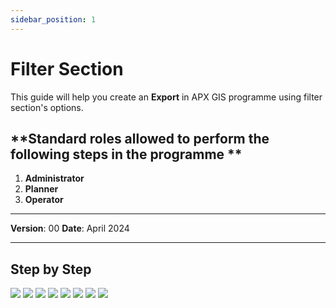 ```yaml
---
sidebar_position: 1
---
```


# Filter Section

This guide will help you create an **Export** in APX GIS programme using filter section's options.

## **Standard roles allowed to perform the following steps in the programme **

1.	**Administrator**
2.	**Planner**
3.	**Operator**

------------

**Version**: 00
**Date**: April 2024

------------
## **Step by Step**

![](/img/12.Exports/Filter-1.png)
![](/img/12.Exports/Filter-2.png)
![](/img/12.Exports/Filter-3.png)
![](/img/12.Exports/Filter-4.png)
![](/img/12.Exports/Filter-5.png)
![](/img/12.Exports/Filter-6.png)
![](/img/12.Exports/Filter-7.png)
![](/img/12.Exports/Filter-8.png)